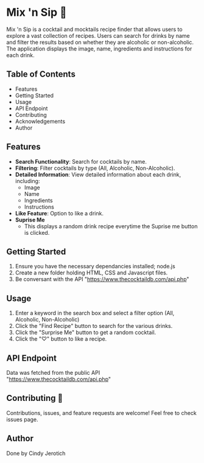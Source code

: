 # Mix 'n Sip 🍹

Mix 'n Sip is a cocktail and mocktails recipe finder that allows users to explore a vast collection of recipes. Users can search for drinks by name and filter the results based on whether they are alcoholic or non-alcoholic. The application displays the image, name, ingredients and instructions for each drink.

## Table of Contents
- Features
- Getting Started
- Usage
- API Endpoint
- Contributing
- Acknowledgements
- Author

## Features 
- **Search Functionality**: Search for cocktails by name.
- **Filtering**: Filter cocktails by type (All, Alcoholic, Non-Alcoholic).
- **Detailed Information**: View detailed information about each drink, including:
  - Image
  - Name
  - Ingredients
  - Instructions
- **Like Feature**: Option to like a drink.
- **Suprise Me**
  - This displays a random drink recipe everytime the Suprise me button is clicked.

## Getting Started
1. Ensure you have the necessary dependancies installed; node.js
2. Create a new folder holding HTML, CSS and Javascript files.
3. Be conversant with the API "https://www.thecocktaildb.com/api.php" 

## Usage 
1. Enter a keyword in the search box and select a filter option (All, Alcoholic, Non-Alcoholic)
2. Click the "Find Recipe" button to search for the various drinks.
3. Click the "Surprise Me" button to get a random cocktail.
4. Click the "♡" button to like a recipe.

## API Endpoint
Data was fetched from the public API "https://www.thecocktaildb.com/api.php"

## Contributing 🤝
Contributions, issues, and feature requests are welcome! Feel free to check issues page.

## Author
Done by Cindy Jerotich
